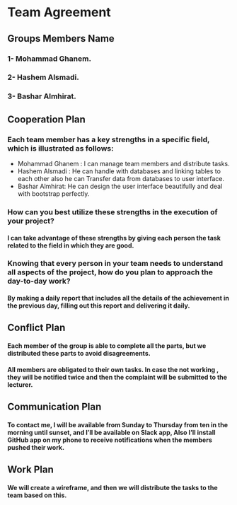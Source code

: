 # Team Agreement


## Groups Members Name
### 1- Mohammad Ghanem.
### 2- Hashem Alsmadi.
### 3- Bashar Almhirat.


## Cooperation Plan

### Each team member has a key strengths in a specific field, which is illustrated as follows:

- Mohammad Ghanem  : I can manage team members and distribute tasks.
- Hashem Alsmadi : He can handle with databases and linking tables to each other also he can Transfer data from databases to user interface.
- Bashar Almhirat: He can design the user interface beautifully and deal with bootstrap perfectly.

### How can you best utilize these strengths in the execution of your project?
#### I can take advantage of these strengths by giving each person the task related to the field in which they are good.

### Knowing that every person in your team needs to understand all aspects of the project, how do you plan to approach the day-to-day work?
#### By making a daily report that includes all the details of the achievement in the previous day, filling out this report and delivering it daily.


## Conflict Plan

#### Each member of the group is able to complete all the parts, but we distributed these parts to avoid disagreements.

#### All members are obligated to their own tasks.  In case the not working , they will be notified twice and then the complaint will be submitted to the lecturer.

## Communication Plan

#### To contact me, I will be available from Sunday to Thursday from ten in the morning until sunset, and I’ll be available on Slack app, Also I’ll install GitHub app on my phone to receive notifications when the members pushed their work.

## Work Plan
#### We will create a wireframe, and then we will distribute the tasks to the team based on this.
